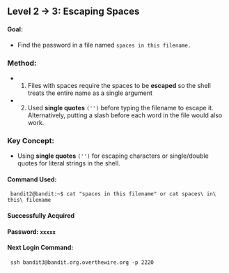 ## Level 2 &rarr; 3: Escaping Spaces
#### Goal: 
- Find the password in a file named ``` spaces in this filename. ```
  
### Method:
  - 1. Files with spaces require the spaces to be __escaped__ so the shell treats the entire name as a single argument
  - 2. Used __single quotes__ ```('')``` before typing the filename to escape it. Alternatively, putting a slash before each word in the file would also work.
    
### Key Concept:
- Using __single quotes__ ```('')``` for escaping characters or single/double quotes for literal strings in the shell.
  
#### Command Used: 
``` bandit2@bandit:~$ cat "spaces in this filename" or cat spaces\ in\ this\ filename```

#### Successfully Acquired 

#### Password: ```xxxxx```

#### Next Login Command:
``` ssh bandit3@bandit.org.overthewire.org -p 2220```
